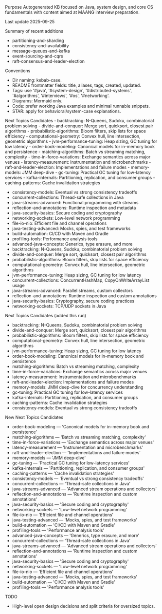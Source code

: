 Purpose
Autogenerated KB focused on Java, system design, and core CS fundamentals with content aimed at MAANG interview preparation.

Last update
2025-09-25

Summary of recent additions
 - partitioning-and-sharding
 - consistency-and-availability
 - message-queues-and-kafka
 - event-sourcing-and-cqrs
 - raft-consensus-and-leader-election

Conventions
 - Dir naming: kebab-case.
 - README frontmatter fields: title, aliases, tags, created, updated.
 - Tags: use '#java', '#system-design', '#distributed-systems', '#algorithms', '#interviews', '#os', '#networking'.
 - Diagrams: Mermaid only.
 - Code: prefer working Java examples and minimal runnable snippets.
 - STAR: apply for behavioral/system-case explanations.

Next Topics Candidates
    - backtracking: N-Queens, Sudoku, combinatorial problem solving
    - divide-and-conquer: Merge sort, quicksort, closest pair algorithms
    - probabilistic-algorithms: Bloom filters, skip lists for space efficiency
    - computational-geometry: Convex hull, line intersection, geometric algorithms
    - jvm-performance-tuning: Heap sizing, GC tuning for low latency
    - order-book-modeling: Canonical models for in-memory book and persistence
    - matching-algorithms: Batch vs streaming matching, complexity
    - time-in-force-variations: Exchange semantics across major venues
    - latency-measurement: Instrumentation and microbenchmarks
    - raft-and-leader-election: Implementations and failure modes
    - memory-models: JMM deep-dive
    - gc-tuning: Practical GC tuning for low-latency services
    - kafka-internals: Partitioning, replication, and consumer groups
    - caching-patterns: Cache invalidation strategies
 - consistency-models: Eventual vs strong consistency tradeoffs
 - concurrent-collections: Thread-safe collections in Java
 - java-streams-advanced: Functional programming with streams
 - reflection-and-annotations: Runtime inspection and metadata
 - java-security-basics: Secure coding and cryptography
 - networking-sockets: Low-level network programming
 - file-io-nio: Efficient file and channel operations
 - java-testing-advanced: Mocks, spies, and test frameworks
 - build-automation: CI/CD with Maven and Gradle
 - profiling-tools: Performance analysis tools
 - advanced-java-concepts: Generics, type erasure, and more
 - backtracking: N-Queens, Sudoku, combinatorial problem solving
 - divide-and-conquer: Merge sort, quicksort, closest pair algorithms
 - probabilistic-algorithms: Bloom filters, skip lists for space efficiency
 - computational-geometry: Convex hull, line intersection, geometric algorithms
 - jvm-performance-tuning: Heap sizing, GC tuning for low latency
 - concurrent-collections: ConcurrentHashMap, CopyOnWriteArrayList usage
 - java-streams-advanced: Parallel streams, custom collectors
 - reflection-and-annotations: Runtime inspection and custom annotations
 - java-security-basics: Cryptography, secure coding practices
 - networking-sockets: TCP/UDP sockets in Java

Next Topics Candidates (added this run)
 - backtracking: N-Queens, Sudoku, combinatorial problem solving
 - divide-and-conquer: Merge sort, quicksort, closest pair algorithms
 - probabilistic-algorithms: Bloom filters, skip lists for space efficiency
 - computational-geometry: Convex hull, line intersection, geometric algorithms
 - jvm-performance-tuning: Heap sizing, GC tuning for low latency
 - order-book-modeling: Canonical models for in-memory book and persistence
 - matching-algorithms: Batch vs streaming matching, complexity
 - time-in-force-variations: Exchange semantics across major venues
 - latency-measurement: Instrumentation and microbenchmarks
 - raft-and-leader-election: Implementations and failure modes
 - memory-models: JMM deep-dive for concurrency understanding
 - gc-tuning: Practical GC tuning for low-latency services
 - kafka-internals: Partitioning, replication, and consumer groups
 - caching-patterns: Cache invalidation strategies
 - consistency-models: Eventual vs strong consistency tradeoffs

New Next Topics Candidates
   - order-book-modeling — 'Canonical models for in-memory book and persistence'
   - matching-algorithms — 'Batch vs streaming matching, complexity'
   - time-in-force-variations — 'Exchange semantics across major venues'
   - latency-measurement — 'Instrumentation and microbenchmarks'
   - raft-and-leader-election — 'Implementations and failure modes'
   - memory-models — 'JMM deep-dive'
   - gc-tuning — 'Practical GC tuning for low-latency services'
   - kafka-internals — 'Partitioning, replication, and consumer groups'
   - caching-patterns — 'Cache invalidation strategies'
   - consistency-models — 'Eventual vs strong consistency tradeoffs'
   - concurrent-collections — 'Thread-safe collections in Java'
   - java-streams-advanced — 'Advanced stream operations and collectors'
   - reflection-and-annotations — 'Runtime inspection and custom annotations'
   - java-security-basics — 'Secure coding and cryptography'
   - networking-sockets — 'Low-level network programming'
   - file-io-nio — 'Efficient file and channel operations'
   - java-testing-advanced — 'Mocks, spies, and test frameworks'
   - build-automation — 'CI/CD with Maven and Gradle'
   - profiling-tools — 'Performance analysis tools'
   - advanced-java-concepts — 'Generics, type erasure, and more'
 - concurrent-collections — 'Thread-safe collections in Java'
 - java-streams-advanced — 'Advanced stream operations and collectors'
 - reflection-and-annotations — 'Runtime inspection and custom annotations'
 - java-security-basics — 'Secure coding and cryptography'
 - networking-sockets — 'Low-level network programming'
 - file-io-nio — 'Efficient file and channel operations'
 - java-testing-advanced — 'Mocks, spies, and test frameworks'
 - build-automation — 'CI/CD with Maven and Gradle'
 - profiling-tools — 'Performance analysis tools'

TODO
  - High-level open design decisions and split criteria for oversized topics.